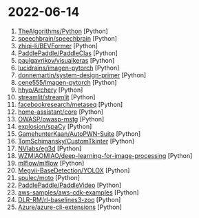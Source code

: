 # 2022-06-14

1. [TheAlgorithms/Python](https://github.com/TheAlgorithms/Python "All Algorithms implemented in Python") [Python]
2. [speechbrain/speechbrain](https://github.com/speechbrain/speechbrain "A PyTorch-based Speech Toolkit") [Python]
3. [zhiqi-li/BEVFormer](https://github.com/zhiqi-li/BEVFormer "This is the official implementation of BEVFormer, a camera-only framework for autonomous driving perception, e.g., 3D object detection and semantic map segmentation.") [Python]
4. [PaddlePaddle/PaddleClas](https://github.com/PaddlePaddle/PaddleClas "A treasure chest for visual recognition powered by PaddlePaddle") [Python]
5. [paulgavrikov/visualkeras](https://github.com/paulgavrikov/visualkeras "Visualkeras is a Python package to help visualize Keras (either standalone or included in TensorFlow) neural network architectures. It allows easy styling to fit most needs. This module supports layered style architecture generation which is great for CNNs (Convolutional Neural Networks), and a graph style architecture, which works great for mos…") [Python]
6. [lucidrains/imagen-pytorch](https://github.com/lucidrains/imagen-pytorch "Implementation of Imagen, Google's Text-to-Image Neural Network, in Pytorch") [Python]
7. [donnemartin/system-design-primer](https://github.com/donnemartin/system-design-primer "Learn how to design large-scale systems. Prep for the system design interview. Includes Anki flashcards.") [Python]
8. [cene555/Imagen-pytorch](https://github.com/cene555/Imagen-pytorch "") [Python]
9. [hhyo/Archery](https://github.com/hhyo/Archery "SQL 审核查询平台") [Python]
10. [streamlit/streamlit](https://github.com/streamlit/streamlit "Streamlit — The fastest way to build data apps in Python") [Python]
11. [facebookresearch/metaseq](https://github.com/facebookresearch/metaseq "Repo for external large-scale work") [Python]
12. [home-assistant/core](https://github.com/home-assistant/core "🏡 Open source home automation that puts local control and privacy first.") [Python]
13. [OWASP/owasp-mstg](https://github.com/OWASP/owasp-mstg "The Mobile Security Testing Guide (MSTG) is a comprehensive manual for mobile app security testing and reverse engineering. It describes the technical processes for verifying the controls listed in the OWASP Mobile Application Security Verification Standard (MASVS).") [Python]
14. [explosion/spaCy](https://github.com/explosion/spaCy "💫 Industrial-strength Natural Language Processing (NLP) in Python") [Python]
15. [GamehunterKaan/AutoPWN-Suite](https://github.com/GamehunterKaan/AutoPWN-Suite "AutoPWN Suite is a project for scanning vulnerabilities and exploiting systems automatically.") [Python]
16. [TomSchimansky/CustomTkinter](https://github.com/TomSchimansky/CustomTkinter "A modern and customizable python UI-library based on Tkinter") [Python]
17. [NVlabs/eg3d](https://github.com/NVlabs/eg3d "") [Python]
18. [WZMIAOMIAO/deep-learning-for-image-processing](https://github.com/WZMIAOMIAO/deep-learning-for-image-processing "deep learning for image processing including classification and object-detection etc.") [Python]
19. [mlflow/mlflow](https://github.com/mlflow/mlflow "Open source platform for the machine learning lifecycle") [Python]
20. [Megvii-BaseDetection/YOLOX](https://github.com/Megvii-BaseDetection/YOLOX "YOLOX is a high-performance anchor-free YOLO, exceeding yolov3~v5 with MegEngine, ONNX, TensorRT, ncnn, and OpenVINO supported. Documentation: https://yolox.readthedocs.io/") [Python]
21. [spulec/moto](https://github.com/spulec/moto "A library that allows you to easily mock out tests based on AWS infrastructure.") [Python]
22. [PaddlePaddle/PaddleVideo](https://github.com/PaddlePaddle/PaddleVideo "基于模块化的设计，提供丰富的视频算法实现、产业级的视频算法优化与应用，包括安防、体育、互联网、媒体等行业的动作定位与识别、行为分析、智能封面、视频标注、视频打标签等，涵盖动作识别与视频分类、动作定位、动作检测、多模态文本视频检索等技术。") [Python]
23. [aws-samples/aws-cdk-examples](https://github.com/aws-samples/aws-cdk-examples "Example projects using the AWS CDK") [Python]
24. [DLR-RM/rl-baselines3-zoo](https://github.com/DLR-RM/rl-baselines3-zoo "A training framework for Stable Baselines3 reinforcement learning agents, with hyperparameter optimization and pre-trained agents included.") [Python]
25. [Azure/azure-cli-extensions](https://github.com/Azure/azure-cli-extensions "Public Repository for Extensions of Azure CLI.") [Python]
